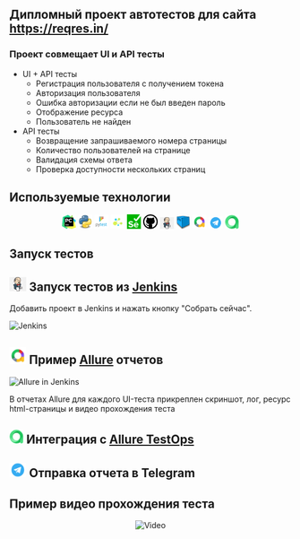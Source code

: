 ## Дипломный проект автотестов для сайта https://reqres.in/

### Проект совмещает UI и API тесты
* UI + API тесты
    * Регистрация пользователя с получением токена
    * Авторизация пользователя
    * Ошибка авторизации если не был введен пароль
    * Отображение ресурса
    * Пользователь не найден
* API тесты
    * Возвращение запрашиваемого номера страницы
    * Количество пользователей на странице
    * Валидация схемы ответа
    * Проверка доступности нескольких страниц


## Используемые технологии
<p  align="center">
  <code><img width="5%" title="Pycharm" src="resources/logo/pycharm.png"></code>
  <code><img width="5%" title="Python" src="resources/logo/python.png"></code>
  <code><img width="5%" title="Pytest" src="resources/logo/pytest.png"></code>
  <code><img width="5%" title="Selene" src="resources/logo/selene.png"></code>
  <code><img width="5%" title="Selenium" src="resources/logo/selenium.png"></code>
  <code><img width="5%" title="GitHub" src="resources/logo/Github.png"></code>
  <code><img width="5%" title="Jenkins" src="resources/logo/Jenkins.png"></code>
  <code><img width="5%" title="selenoid" src="resources/logo/selenoid.png"></code>
  <code><img width="5%" title="Allure Report" src="resources/logo/allure.png"></code>
  <code><img width="5%" title="Telegram" src="resources/logo/telegram.png"></code>
  <code><img width="5%" title="Telegram" src="resources/logo/allure_testops.png"></code>
</p>


## Запуск тестов


## <img width="6%" title="Jenkins" src="resources/logo/Jenkins.png"> Запуск тестов из [Jenkins](https://jenkins.autotests.cloud/job/qa_guru_python_5_project/)
Добавить проект в Jenkins и нажать кнопку "Собрать сейчас".

<p><img src="resources/screenshots/chrome_wDkwqD6g8l.png" alt="Jenkins"/></p>

## <img width="6%" title="Allure" src="resources/logo/allure.png"> Пример [Allure](https://jenkins.autotests.cloud/job/qa_guru_python_5_project/19/allure/) отчетов

<p><img src="resources/screenshots/chrome_37wxhxSSAY.png" alt="Allure in Jenkins"/></p>

В отчетах Allure для каждого UI-теста прикреплен скриншот, лог, ресурс html-страницы и видео прохождения теста

## <img width="5%" title="Allure" src="resources/logo/allure_testops.png"> Интеграция с [Allure TestOps](https://allure.autotests.cloud/launch/27144) 

## <img width="6%" title="Telegram" src="resources/logo/telegram.png"> Отправка отчета в Telegram

## Пример видео прохождения теста


<p align="center">
  <img title="Video" src="resources/video/4f561a214d4de655f056eee249f26c95.gif"/>
</p>